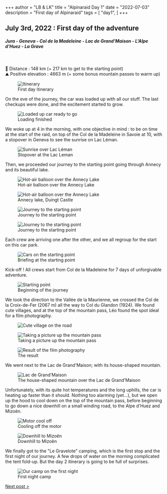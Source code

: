 +++
author = "LB & LK"
title = "Alpinaraid Day 1"
date = "2022-07-03"
description = "First day of Alpinaraid"
tags = [
    "day1",
]
+++

## July 3rd, 2022 : First day of the adventure
##### Jura - Geneva - Col de la Madeleine - Lac de Grand'Maison - L'Alpe d'Huez - La Grave
<br />

📏 Distance : 148 km (+ 217 km to get to the starting point)<br />
⛰️ Positive elevation : 4663 m (+ some bonus mountain passes to warm up)

<figure>
    <img loading="lazy" class="image-article" src="/images/day1/map1.jpg" alt="Itinerary">
    <figcaption class="figure-caption">First day itinerary</figcaption>
</figure>

On the eve of the journey, the car was loaded up with all our stuff. The last checkups were done, and the excitement started to grow.

<figure>
    <img loading="lazy" class="image-article" src="/images/day1/IMG_0052.jpg" alt="Loaded up car ready to go">
    <figcaption class="figure-caption">Loading finished</figcaption>
</figure>

We woke up at 4 in the morning, with one objective in mind : to be on time at the start of the raid, on top of the Col de la Madeleine in Savoie at 10, with a stopover in Geneva to see the sunrise on Lac Léman.

<figure>
    <img loading="lazy" class="image-article" src="/images/day1/IMG_0053.jpg" alt="Sunrise over Lac Léman">
    <figcaption class="figure-caption">Stopover at the Lac Leman</figcaption>
</figure>

Then, we proceeded our journey to the starting point going through Annecy and its beautiful lake.

<figure>
    <img loading="lazy" class="image-article" src="/images/day1/IMG_0054.jpg" alt="Hot-air balloon over the Annecy Lake">
    <figcaption class="figure-caption">Hot-air balloon over the Annecy Lake</figcaption>
</figure>
<figure>
    <img loading="lazy" class="image-article" src="/images/day1/IMG_0056.jpg" alt="Hot-air balloon over the Annecy Lake">
    <figcaption class="figure-caption">Annecy lake, Duingt Castle</figcaption>
</figure>

<figure>
    <img loading="lazy" class="image-article" src="/images/day1/IMG_0055.jpg" alt="Journey to the starting point">
    <figcaption class="figure-caption">Journey to the starting point</figcaption>
</figure>

<figure>
    <img loading="lazy" class="image-article" src="/images/day1/IMG_0057.jpg" alt="Journey to the starting point">
    <figcaption class="figure-caption">Journey to the starting point</figcaption>
</figure>

Each crew are arriving one after the other, and we all regroup for the start on this car park.

<figure>
    <img loading="lazy" class="image-article" src="/images/day1/J1_(1).jpg" alt="Cars on the starting point">
    <figcaption class="figure-caption">Briefing at the starting point</figcaption>
</figure>

Kick-off ! All crews start from Col de la Madeleine for 7 days of unforgivable adventure.

<figure>
    <img loading="lazy" class="image-article" src="/images/day1/IMG_0067.jpg" alt="Starting point">
    <figcaption class="figure-caption">Beginning of the journey</figcaption>
</figure>

We took the direction to the Vallée de la Maurienne, we crossed the Col de la Croix-de-Fer (2067 m) all the way to Col du Glandon (1924). We found cute villages, and at the top of the mountain pass, Léo found the spot ideal for a film photography.

<figure>
    <img loading="lazy" class="image-article" src="/images/day1/IMG_0075.jpg" alt="Cute village on the road">
    <figcaption class="figure-caption"></figcaption>
</figure>

<figure>
    <img loading="lazy" class="image-article" src="/images/day1/IMG_0090.jpg" alt="Taking a picture up the mountain pass">
    <figcaption class="figure-caption">Taking a picture up the mountain pass</figcaption>
</figure>

<figure>
    <img loading="lazy" class="image-article" src="/images/day1/alpina5.jpg" alt="Result of the film photography">
    <figcaption class="figure-caption">The result</figcaption>
</figure>

We went next to the Lac de Grand'Maison; with its house-shaped mountain.
<figure>
    <img loading="lazy" class="image-article" src="/images/day1/IMG_0091.jpg" alt="Lac de Grand'Maison">
    <figcaption class="figure-caption">The house-shaped mountain over the Lac de Grand'Maison</figcaption>
</figure>

Unfortunately, with its quite hot temperatures and the long uphills, the car is heating up faster than it should. Nothing too alarming (yet...), but we open up the hood to cool down on the top of the mountain pass, before beginning to go down a nice downhill on a small winding road, to the Alpe d'Huez and Mizoën.

<figure>
    <img loading="lazy" class="image-article" src="/images/day1/IMG_0103.jpg" alt="Motor cool off">
    <figcaption class="figure-caption">Cooling off the motor</figcaption>
</figure>

<figure>
    <img loading="lazy" class="image-article" src="/images/day1/IMG_0101.jpg" alt="Downhill to Mizoën">
    <figcaption class="figure-caption">Downhill to Mizoën</figcaption>
</figure>

We finally got to the "Le Gravelote" camping, which is the first stop and the first night of our journey. A few drops of water on the morning complicated the tent fold-up. But the day 2 itinerary is going to be full of surprises.

<figure>
    <img loading="lazy" class="image-article" src="/images/day1/IMG_0102.jpg" alt="Our camp on the first night">
    <figcaption class="figure-caption">First night camp</figcaption>
</figure>

<div class="alpinaraid-articles-redirect">
    <span>
        <a href="/en/alpina/day2" class="button fit">Next post ></a>
    </span>
</div>